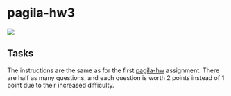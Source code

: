 # pagila-hw3
[![](https://github.com/vbopardi/pagila-hw3/workflows/tests/badge.svg)](https://github.com/vbopardi/pagila-hw3/actions?query=workflow%3Atests)

## Tasks

The instructions are the same as for the first [pagila-hw](https://github.com/mikeizbicki/pagila-hw) assignment.
There are half as many questions, and each question is worth 2 points instead of 1 point due to their increased difficulty.
